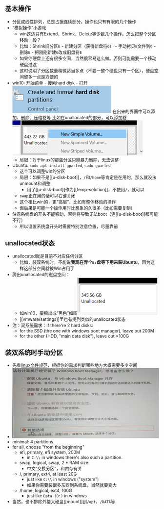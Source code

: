 ## 基本操作
- 分区成线性排列，总是占据连续部分。操作也只有有限的几个操作
- “模拟操作”小游戏
  - win这边只有Extend，Shrink，Delete等少数几个操作。怎么把整个分区移动一段？
  - 比如：Shrink旧分区`E` - 新建分区（获得新盘符`G`） - 手动拷贝`E`文件到`G` - 删除`E` - 把刚刚新建`G`改成旧盘符`E`
  - 如果你硬盘上还有很多空间，当然很容易这么做。否则可能需要一个移动硬盘过渡
  - 这时说明了分区数量稍微适当多点（不要一整个硬盘只有一个区），硬盘空间留多一点是方便的
- win10: 开始菜单 - 搜索hard disk - 打开![](partition/hard-disk-win10.png)
在出来的界面中可以添加、删除、压缩卷等
比如在unallocated的部分，可以添加卷![](partition/add.png)
  - 局限：对于linux的那些分区只能暴力删除，无法调整
- Ubuntu: `sudo apt install gparted`, `sudo gparted`
  - 这个可以调整win的分区
  - 局限：如果不是[[u-disk-boot]]，`/`和`/home`等肯定是在用的，那么就没法unmount和调整
    - 用了[[u-disk-boot]]作为[[temp-solution]]，不使用`/`，就可以
  - `swap`正在用的话可以右键关闭
  - 这个相比win的，更“高层”，比如有整体移动的操作
  - 但后果是可能一个操作用时比想象的久很多（比如需要复制）
- 注意系统盘的开头不能移动，否则将导致无法boot（连[[u-disk-boot]]都可能不行）
  - 所以设置系统盘开头时需要特别注意位置，尽量靠前
## unallocated状态
- unallocated就是目前不对应任何分区
  - 比如，装双系统时，不能说**我现在弄个`E:`盘等下用来装Ubuntu**，因为这样这部分空间就被Win占用了
- 腾出unallocated的磁盘空间：
  - 如win10，要腾出成“黑色”如图![](partition/unallocated.png)
  - [[vmware/settings]]里也有提到类似的unallocated状态
- 注：双系统需求：if there're 2 hard disks:
  - for the SSD (the one with windows boot manager), leave out 200M
  - for the other (HDD, "main data disk"), leave out >100G
## 装双系统时手动分区
- 先看[linux文件规范](https://blog.csdn.net/chenlixiao007/article/details/109152565)，根据你的需求判断哪些地方大概需要多少空间
- ![](partition/partition.png)
- minimal: 4 partitions
- for all, choose "from the beginning"
  - efi, primary, efi system, 200M
    - in `C:\\` in windows there's also such a partition.
  - swap, logical, swap, 2 * RAM size
    - 中文“交换分区”，和内存有关
  - /, primary, ext4, at least 20G
    - just like `C:\\` in windows ("system")
    - 如果你需要装很多东西到系统盘，当然就要变大
  - /home, logical, ext4, 100G
    - just like `Data (D:)` in windows
- 当然，也不排除外接大硬盘[[mount]]到`/opt`，`/DATA`等